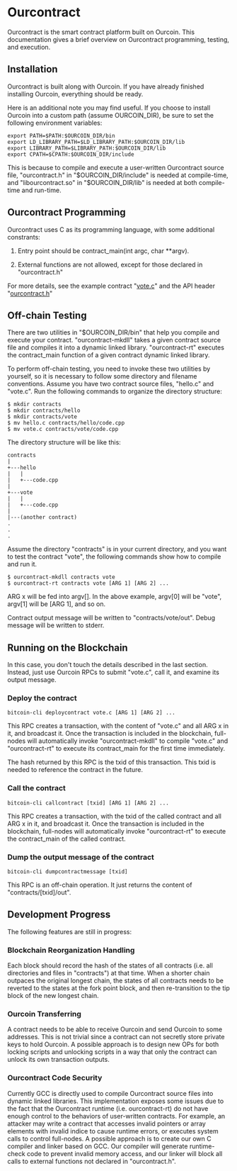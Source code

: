 Ourcontract
===========

Ourcontract is the smart contract platform built on Ourcoin. This documentation gives a brief overview on Ourcontract programming, testing, and execution.

Installation
------------

Ourcontract is built along with Ourcoin. If you have already finished installing Ourcoin, everything should be ready.

Here is an additional note you may find useful. If you choose to install Ourcoin into a custom path (assume OURCOIN_DIR), be sure to set the following environment variables:

```
export PATH=$PATH:$OURCOIN_DIR/bin
export LD_LIBRARY_PATH=$LD_LIBRARY_PATH:$OURCOIN_DIR/lib
export LIBRARY_PATH=$LIBRARY_PATH:$OURCOIN_DIR/lib
export CPATH=$CPATH:$OURCOIN_DIR/include
```

This is because to compile and execute a user-written Ourcontract source file, "ourcontract.h" in "$OURCOIN_DIR/include" is needed at compile-time, and "libourcontract.so" in "$OURCOIN_DIR/lib" is needed at both compile-time and run-time.

Ourcontract Programming
-----------------------

Ourcontract uses C as its programming language, with some additional constrants:

1. Entry point should be contract_main(int argc, char **argv).

2. External functions are not allowed, except for those declared in "ourcontract.h"

For more details, see the example contract "[vote.c](/example/vote.c)" and the API header "[ourcontract.h](/src/contract/ourcontract.h)"

Off-chain Testing
-----------------

There are two utilities in "$OURCOIN_DIR/bin" that help you compile and execute your contract. "ourcontract-mkdll" takes a given contract source file and compiles it into a dynamic linked library. "ourcontract-rt" executes the contract_main function of a given contract dynamic linked library.

To perform off-chain testing, you need to invoke these two utilities by yourself, so it is necessary to follow some directory and filename conventions. Assume you have two contract source files, "hello.c" and "vote.c". Run the following commands to organize the directory structure:

```
$ mkdir contracts
$ mkdir contracts/hello
$ mkdir contracts/vote
$ mv hello.c contracts/hello/code.cpp
$ mv vote.c contracts/vote/code.cpp
```

The directory structure will be like this:

```
contracts
|
+---hello
|   |
|   +---code.cpp
|
+---vote
|   |
|   +---code.cpp
|
|---(another contract)
.
.
.
```

Assume the directory "contracts" is in your current directory, and you want to test the contract "vote", the following commands show how to compile and run it.

```
$ ourcontract-mkdll contracts vote
$ ourcontract-rt contracts vote [ARG 1] [ARG 2] ...
```

ARG x will be fed into argv[]. In the above example, argv\[0\] will be "vote", argv\[1\] will be \[ARG 1\], and so on.

Contract output message will be written to "contracts/vote/out". Debug message will be written to stderr.

Running on the Blockchain
-------------------------

In this case, you don't touch the details described in the last section. Instead, just use Ourcoin RPCs to submit "vote.c", call it, and examine its output message.

### Deploy the contract
```
bitcoin-cli deploycontract vote.c [ARG 1] [ARG 2] ...
```

This RPC creates a transaction, with the content of "vote.c" and all ARG x in it, and broadcast it. Once the transaction is included in the blockchain, full-nodes will automatically invoke "ourcontract-mkdll" to compile "vote.c" and "ourcontract-rt" to execute its contract_main for the first time immediately.

The hash returned by this RPC is the txid of this transaction. This txid is needed to reference the contract in the future.

### Call the contract
```
bitcoin-cli callcontract [txid] [ARG 1] [ARG 2] ...
```

This RPC creates a transaction, with the txid of the called contract and all ARG x in it, and broadcast it. Once the transaction is included in the blockchain, full-nodes will automatically invoke "ourcontract-rt" to execute the contract_main of the called contract.

### Dump the output message of the contract
```
bitcoin-cli dumpcontractmessage [txid]
```

This RPC is an off-chain operation. It just returns the content of "contracts/\[txid\]/out".

Development Progress
--------------------

The following features are still in progress:

### Blockchain Reorganization Handling

Each block should record the hash of the states of all contracts (i.e. all directories and files in "contracts") at that time. When a shorter chain outpaces the original longest chain, the states of all contracts needs to be reverted to the states at the fork point block, and then re-transition to the tip block of the new longest chain.

### Ourcoin Transferring

A contract needs to be able to receive Ourcoin and send Ourcoin to some addresses. This is not trivial since a contract can not secretly store private keys to hold Ourcoin. A possible approach is to design new OPs for both locking scripts and unlocking scripts in a way that only the contract can unlock its own transaction outputs.

### Ourcontract Code Security

Currently GCC is directly used to compile Ourcontract source files into dynamic linked libraries. This implementation exposes some issues due to the fact that the Ourcontract runtime (i.e. ourcontract-rt) do not have enough control to the behaviors of user-written contracts. For example, an attacker may write a contract that accesses invalid pointers or array elements with invalid indice to cause runtime errors, or executes system calls to control full-nodes. A possible approach is to create our own C compiler and linker based on GCC. Our compiler will generate runtime-check code to prevent invalid memory access, and our linker will block all calls to external functions not declared in "ourcontract.h".

